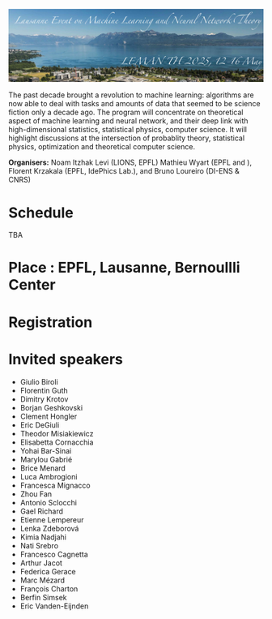 ![program](lemanTh.jpg)

The past decade brought a revolution to machine learning: algorithms are now able to deal with tasks and amounts of data that seemed to be science fiction only a decade ago. The program will concentrate on theoretical aspect of machine learning and neural network, and their deep link with high-dimensional statistics, statistical physics, computer science. It will highlight discussions at the intersection of probablity theory, statistical physics, optimization and theoretical computer science.

__Organisers:__  Noam Itzhak Levi (LIONS, EPFL) Mathieu Wyart (EPFL and ), Florent Krzakala (EPFL, IdePhics Lab.), and Bruno Loureiro (DI-ENS & CNRS)

# Schedule

TBA

# Place : EPFL, Lausanne, Bernoullli Center </a>

# Registration

# Invited speakers

- Giulio Biroli
- Florentin Guth
- Dimitry Krotov
- Borjan Geshkovski
- Clement Hongler
- Eric DeGiuli
- Theodor Misiakiewicz
- Elisabetta Cornacchia
- Yohai Bar-Sinai
- Marylou Gabrié
- Brice Menard
- Luca Ambrogioni
- Francesca Mignacco
- Zhou Fan
- Antonio Sclocchi
- Gael Richard
- Etienne Lempereur
- Lenka Zdeborová
- Kimia Nadjahi
- Nati Srebro
- Francesco Cagnetta
- Arthur Jacot
- Federica Gerace
- Marc Mézard
- François Charton
- Berfin Simsek
- Eric Vanden-Eijnden
